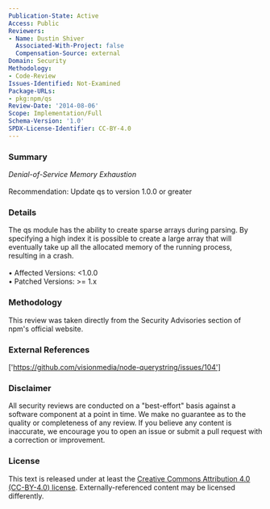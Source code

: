 ```yaml
---
Publication-State: Active
Access: Public
Reviewers:
- Name: Dustin Shiver
  Associated-With-Project: false
  Compensation-Source: external
Domain: Security
Methodology:
- Code-Review
Issues-Identified: Not-Examined
Package-URLs:
- pkg:npm/qs
Review-Date: '2014-08-06'
Scope: Implementation/Full
Schema-Version: '1.0'
SPDX-License-Identifier: CC-BY-4.0
---
```

### Summary
*Denial-of-Service Memory Exhaustion*<br><br>Recommendation: Update qs to version 1.0.0 or greater
### Details
The qs module has the ability to create sparse arrays during parsing. By specifying a high index it is possible to create a large array that will eventually take up all the allocated memory of the running process, resulting in a crash.
<br><br>• Affected Versions: <1.0.0
<br>• Patched Versions: >= 1.x
### Methodology
This review was taken directly from the Security Advisories section of npm's official website.
### External References
['https://github.com/visionmedia/node-querystring/issues/104']
### Disclaimer
All security reviews are conducted on a "best-effort" basis against a software component at a point in time. We make no guarantee as to the quality or completeness of any review. If you believe any content is inaccurate, we encourage you to open an issue or submit a pull request with a correction or improvement.
### License
This text is released under at least the [Creative Commons Attribution 4.0 (CC-BY-4.0) license](https://creativecommons.org/licenses/by/4.0/legalcode.txt). Externally-referenced content may be licensed differently.
